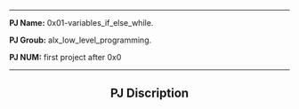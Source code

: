 ----

**PJ Name:**
0x01-variables_if_else_while.

**PJ Groub:**
alx_low_level_programming.

**PJ NUM:**
first project after 0x0

----
<center><h2>PJ Discription </h2></center>
